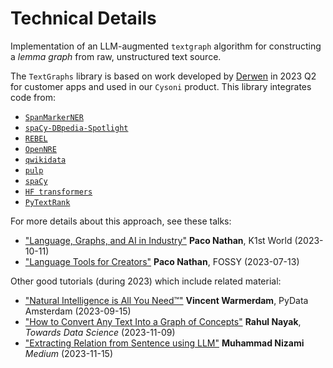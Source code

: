 # Technical Details

Implementation of an LLM-augmented `textgraph` algorithm for
constructing a _lemma graph_ from raw, unstructured text source.

The `TextGraphs` library is based on work developed by
[Derwen](https://derwen.ai/graph)
in 2023 Q2 for customer apps and used in our `Cysoni`
product.
This library integrates code from:

  * [`SpanMarkerNER`](https://github.com/tomaarsen/SpanMarkerNER/)
  * [`spaCy-DBpedia-Spotlight`](https://github.com/MartinoMensio/spacy-dbpedia-spotlight)
  * [`REBEL`](https://github.com/Babelscape/rebel)
  * [`OpenNRE`](https://github.com/thunlp/OpenNRE/)
  * [`qwikidata`](https://github.com/kensho-technologies/qwikidata)
  * [`pulp`](https://github.com/coin-or/pulp)
  * [`spaCy`](https://spacy.io/)
  * [`HF transformers`](https://huggingface.co/docs/transformers/index)
  * [`PyTextRank`](https://github.com/DerwenAI/pytextrank/)


For more details about this approach, see these talks:

  * ["Language, Graphs, and AI in Industry"](https://derwen.ai/s/mqqm)
  **Paco Nathan**, K1st World (2023-10-11)
  * ["Language Tools for Creators"](https://derwen.ai/s/rhvg)
  **Paco Nathan**, FOSSY (2023-07-13)


Other good tutorials (during 2023) which include related material:

  * ["Natural Intelligence is All You Need™"](https://youtu.be/C9p7suS-NGk?si=7Ohq3BV654ia2Im4)
  **Vincent Warmerdam**, PyData Amsterdam (2023-09-15)
  * ["How to Convert Any Text Into a Graph of Concepts"](https://towardsdatascience.com/how-to-convert-any-text-into-a-graph-of-concepts-110844f22a1a)
  **Rahul Nayak**, _Towards Data Science_ (2023-11-09)
  * ["Extracting Relation from Sentence using LLM"](https://medium.com/@nizami_muhammad/extracting-relation-from-sentence-using-llm-597d0c0310a8)
  **Muhammad Nizami** _Medium_ (2023-11-15)
